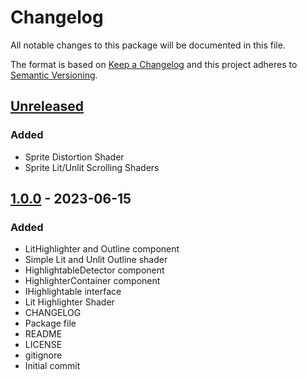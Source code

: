 # Changelog
All notable changes to this package will be documented in this file.

The format is based on [Keep a Changelog](http://keepachangelog.com/en/1.0.0/)
and this project adheres to [Semantic Versioning](http://semver.org/spec/v2.0.0.html).

## [Unreleased]
### Added
- Sprite Distortion Shader
- Sprite Lit/Unlit Scrolling Shaders

## [1.0.0] - 2023-06-15
### Added
- LitHighlighter and Outline component
- Simple Lit and Unlit Outline shader
- HighlightableDetector component
- HighlighterContainer component
- IHighlightable interface
- Lit Highlighter Shader
- CHANGELOG
- Package file
- README
- LICENSE
- gitignore
- Initial commit

[Unreleased]: https://github.com/HyagoOliveira/VisualEffects/compare/1.0.0...main
[1.0.0]: https://github.com/HyagoOliveira/VisualEffects/tree/1.0.0/